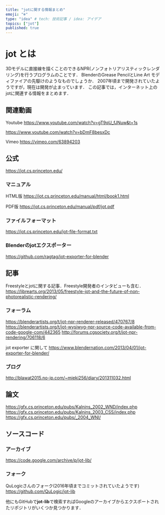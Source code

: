 ```yaml
---
title: "jotに関する情報まとめ"
emoji: "❄️"
type: "idea" # tech: 技術記事 / idea: アイデア
topics: ["jot"]
published: true
---
```


# jot とは
3Dモデルに直接線を描くことのできるNPR(ノンフォトリアリスティックレンダリング)を行うプログラムのことです．
BlenderのGrease PencilとLine Art モディファイアの先駆けのようなものでしょうか．
2007年頃まで開発されていたようですが，現在は開発が止まっています．
この記事では，インターネット上のjotに関連する情報をまとめます．

## 関連動画
Youtube
https://www.youtube.com/watch?v=gT9qU_fJNuw&t=1s

https://www.youtube.com/watch?v=bDmF8besxDc

Vimeo
https://vimeo.com/63894203

## 公式
https://jot.cs.princeton.edu/
### マニュアル
HTML版
https://jot.cs.princeton.edu/manual/html/book1.html

PDF版
https://jot.cs.princeton.edu/manual/pdf/jot.pdf

### ファイルフォーマット
https://jot.cs.princeton.edu/jot-file-format.txt

### Blenderのjotエクスポーター
https://github.com/ragtag/jot-exporter-for-blender

## 記事
Freestyleとjotに関する記事．Freestyle開発者のインタビューも含む．
https://librearts.org/2013/05/freestyle-jot-and-the-future-of-non-photorealistic-rendering/

### フォーラム
https://blenderartists.org/t/jot-npr-renderer-released/470767/8
https://blenderartists.org/t/jot-wysiwyg-npr-source-code-available-from-code-google-com/442365
http://forums.cgsociety.org/t/jot-npr-rendering/706118/6

jot exporter に関して
https://www.blendernation.com/2013/04/01/jot-exporter-for-blender/

### ブログ
http://blawat2015.no-ip.com/~mieki256/diary/201311032.html

## 論文
https://gfx.cs.princeton.edu/pubs/Kalnins_2002_WND/index.php
https://gfx.cs.princeton.edu/pubs/Kalnins_2003_CSS/index.php
https://gfx.cs.princeton.edu/pubs/_2004_WNI/

## ソースコード
### アーカイブ
https://code.google.com/archive/p/jot-lib/

### フォーク

QuLogicさんのフォーク(2016年頃までコミットされていたようです)
https://github.com/QuLogic/jot-lib

他にもGitHubで**jot-lib**で検索すればGoogleのアーカイブからエクスポートされたリポジトリがいくつか見つかります．
